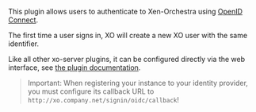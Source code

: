 This plugin allows users to authenticate to Xen-Orchestra using [OpenID Connect](<https://en.wikipedia.org/wiki/OpenID#OpenID_Connect_(OIDC)>).

The first time a user signs in, XO will create a new XO user with the
same identifier.

Like all other xo-server plugins, it can be configured directly via
the web interface, see [the plugin documentation](https://docs.xen-orchestra.com/plugins).

> Important: When registering your instance to your identity provider,
> you must configure its callback URL to
> `http://xo.company.net/signin/oidc/callback`!

